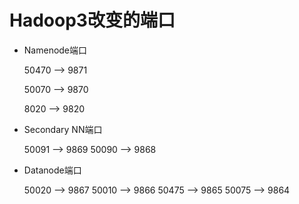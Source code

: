 # Hadoop3改变的端口

- Namenode端口

  50470 --> 9871 

  50070 --> 9870 

  8020 --> 9820  

- Secondary NN端口

  50091 --> 9869
  50090 --> 9868

- Datanode端口

  50020 --> 9867
  50010 --> 9866
  50475 --> 9865
  50075 --> 9864